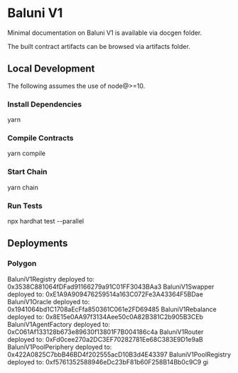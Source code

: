 
# Baluni V1

Minimal documentation on Baluni V1 is available via docgen folder.

The built contract artifacts can be browsed via artifacts folder.

## Local Development

The following assumes the use of node@>=10.

### Install Dependencies

yarn

### Compile Contracts

yarn compile

### Start Chain

yarn chain

### Run Tests

npx hardhat test --parallel

## Deployments

### Polygon

BaluniV1Registry deployed to: 0x3538C881064fDFad91166279a91C01FF3043BAa3
BaluniV1Swapper deployed to: 0xE1A9A909476259514a163C072Fe3A43364F5BDae
BaluniV1Oracle deployed to: 0x1941064bd1C1708aEcFfa850361C061e2FD69485
BaluniV1Rebalance deployed to: 0x8E15e0AA97f3134Aee50c0A82B381C2b905B3CEb
BaluniV1AgentFactory deployed to: 0xC061Af133128b673e89630f13801F7B004186c4a
BaluniV1Router deployed to: 0xFd0cee270a2DC3EF70282781Ee68C383E9D1e9aB
BaluniV1PoolPeriphery deployed to: 0x422A0825C7bbB46BD4f202555acD10B3d4E43397
BaluniV1PoolRegistry deployed to: 0xf5761352588946eDc23bF81b60F258B14Bb0c9C9
gi